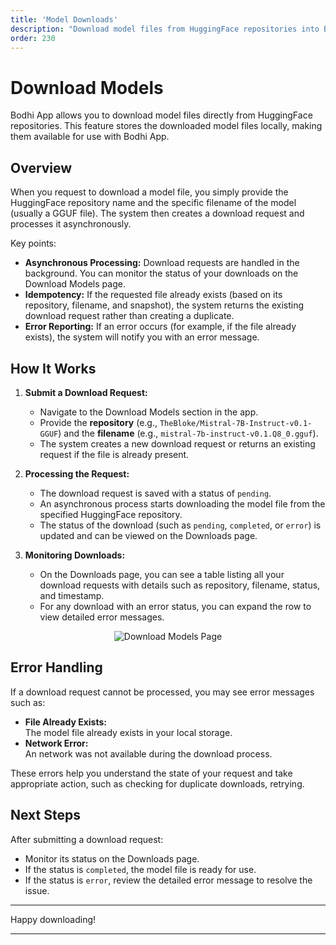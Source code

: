 ```yaml
---
title: 'Model Downloads'
description: "Download model files from HuggingFace repositories into Bodhi's local storage"
order: 230
---
```


# Download Models

Bodhi App allows you to download model files directly from HuggingFace repositories. This feature stores the downloaded model files locally, making them available for use with Bodhi App.

## Overview

When you request to download a model file, you simply provide the HuggingFace repository name and the specific filename of the model (usually a GGUF file). The system then creates a download request and processes it asynchronously.

Key points:

- **Asynchronous Processing:** Download requests are handled in the background. You can monitor the status of your downloads on the Download Models page.
- **Idempotency:** If the requested file already exists (based on its repository, filename, and snapshot), the system returns the existing download request rather than creating a duplicate.
- **Error Reporting:** If an error occurs (for example, if the file already exists), the system will notify you with an error message.

## How It Works

1. **Submit a Download Request:**

   - Navigate to the Download Models section in the app.
   - Provide the **repository** (e.g., `TheBloke/Mistral-7B-Instruct-v0.1-GGUF`) and the **filename** (e.g., `mistral-7b-instruct-v0.1.Q8_0.gguf`).
   - The system creates a new download request or returns an existing request if the file is already present.

2. **Processing the Request:**

   - The download request is saved with a status of `pending`.
   - An asynchronous process starts downloading the model file from the specified HuggingFace repository.
   - The status of the download (such as `pending`, `completed`, or `error`) is updated and can be viewed on the Downloads page.

3. **Monitoring Downloads:**
   - On the Downloads page, you can see a table listing all your download requests with details such as repository, filename, status, and timestamp.
   - For any download with an error status, you can expand the row to view detailed error messages.

<p align="center">
  <img 
    src="/doc-images/download-models.jpeg" 
    alt="Download Models Page" 
    class="rounded-lg border-2 border-gray-200 dark:border-gray-700 shadow-lg hover:shadow-xl transition-shadow duration-300 max-w-[90%]"
  />
</p>

## Error Handling

If a download request cannot be processed, you may see error messages such as:

- **File Already Exists:**  
  The model file already exists in your local storage.
- **Network Error:**  
  An network was not available during the download process.

These errors help you understand the state of your request and take appropriate action, such as checking for duplicate downloads, retrying.

## Next Steps

After submitting a download request:

- Monitor its status on the Downloads page.
- If the status is `completed`, the model file is ready for use.
- If the status is `error`, review the detailed error message to resolve the issue.

---

Happy downloading!

---
